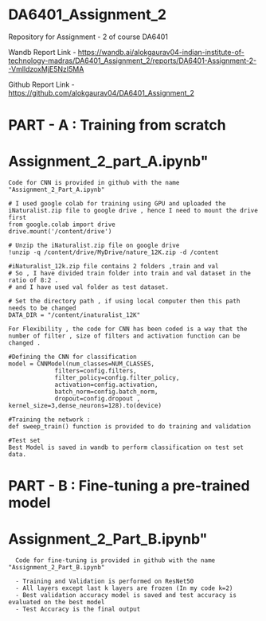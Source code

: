 # DA6401_Assignment_2
Repository for Assignment - 2 of course DA6401

Wandb Report Link - https://wandb.ai/alokgaurav04-indian-institute-of-technology-madras/DA6401_Assignment_2/reports/DA6401-Assignment-2--VmlldzoxMjE5NzI5MA

Github Report Link - https://github.com/alokgaurav04/DA6401_Assignment_2

# PART - A : Training from scratch

   # Assignment_2_part_A.ipynb"
   
    Code for CNN is provided in github with the name "Assignment_2_Part_A.ipynb"

    # I used google colab for training using GPU and uploaded the iNaturalist.zip file to google drive , hence I need to mount the drive first 
    from google.colab import drive
    drive.mount('/content/drive')   

    # Unzip the iNaturalist.zip file on google drive
    !unzip -q /content/drive/MyDrive/nature_12K.zip -d /content

    #iNaturalist_12k.zip file contains 2 folders ,train and val
    # So , I have divided train folder into train and val dataset in the ratio of 8:2 .
    # and I have used val folder as test dataset.

    # Set the directory path , if using local computer then this path needs to be changed
    DATA_DIR = "/content/inaturalist_12K"
    
    For Flexibility , the code for CNN has been coded is a way that the number of filter , size of filters and activation function can be changed .
    
    #Defining the CNN for classification
    model = CNNModel(num_classes=NUM_CLASSES,
                 filters=config.filters,
                 filter_policy=config.filter_policy,
                 activation=config.activation,
                 batch_norm=config.batch_norm,
                 dropout=config.dropout , kernel_size=3,dense_neurons=128).to(device)

    #Training the network :
    def sweep_train() function is provided to do training and validation 

    #Test set 
    Best Model is saved in wandb to perform classification on test set data.

    
# PART - B : Fine-tuning a pre-trained model

   # Assignment_2_Part_B.ipynb"

      Code for fine-tuning is provided in github with the name "Assignment_2_Part_B.ipynb"      

      - Training and Validation is performed on ResNet50
      - All layers except last k layers are frozen (In my code k=2)
      - Best validation accuracy model is saved and test accuracy is evaluated on the best model
      - Test Accuracy is the final output 

      
       
